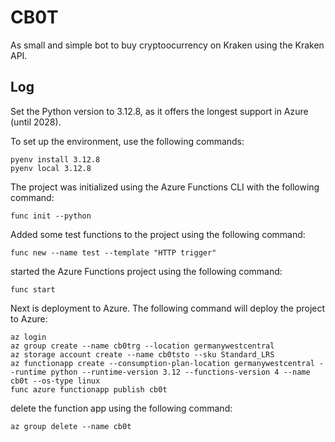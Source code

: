 CB0T
====

As small and simple bot to buy cryptoocurrency on Kraken using the Kraken API.

Log
---

Set the Python version to 3.12.8, as it offers the longest support in Azure (until 2028).

To set up the environment, use the following commands:

    pyenv install 3.12.8
    pyenv local 3.12.8

The project was initialized using the Azure Functions CLI with the following command:

    func init --python

Added some test functions to the project using the following command:

    func new --name test --template "HTTP trigger"

started the Azure Functions project using the following command:

    func start

Next is deployment to Azure. The following command will deploy the project to Azure:

    az login
    az group create --name cb0trg --location germanywestcentral
    az storage account create --name cb0tsto --sku Standard_LRS
    az functionapp create --consumption-plan-location germanywestcentral --runtime python --runtime-version 3.12 --functions-version 4 --name cb0t --os-type linux
    func azure functionapp publish cb0t

delete the function app using the following command:

    az group delete --name cb0t
